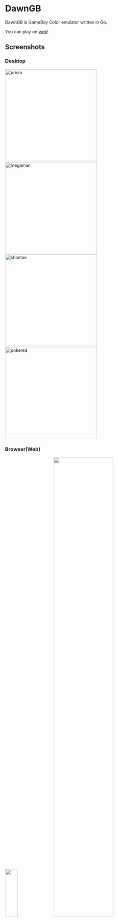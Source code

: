 # DawnGB

DawnGB is GameBoy Color emulator written in Go.

You can play on [web](https://dawngb.vercel.app/)!

## Screenshots

### Desktop

<img width="300" alt="prism" src="https://gyazo.com/82888eedb9501fb6a7c83c2b76f1fe8a.webp" />&nbsp;<img width="300" alt="megaman" src="https://gyazo.com/6a65b22547c7cddeb07a77ad5400afc4.webp" />
<img width="300" alt="shantae" src="https://gyazo.com/d0293d5fc976614a0322f44b3e6c8130.webp" />&nbsp;<img width="300" alt="pokered" src="https://gyazo.com/043aa023624a1da45f6e8487cf33143d.webp" />

### Browser(Web)

<img width="28.5%" height="20%" src="https://gyazo.com/3bf894c527bdd932aab37e0c82f67091.webp" />&nbsp;&nbsp;&nbsp;&nbsp;<img width="62%" src="https://gyazo.com/9e773470f1db70aad0098e6d98187e4f.webp" />

## Features

- GB(DMG) and GBC(CGB) support
- MBC1, MBC2, MBC3, MBC5, MBC30 support
- Sound(APU) support
- Libretro support(run `make libretro`)
- Multiplatform support
- Work on Browser([here](https://dawngb.vercel.app/))

## Usage

- Desktop: Run `go run ./src/ebi` and drag and drop a ROM file into the window.
- Browser: Visit [here](https://dawngb.vercel.app/).

Key mapping is as follows:

- `A`: X
- `B`: Z
- `Start`: Enter
- `Select`: Backspace
- `↑` `↓` `←` `→`: Arrow keys

## Internal

```sh
.
├── core  # Emulator core
└── src   # Frontend
```

## Accuracy

Keep the code as simple as possible, so synchronization is done at each instruction, and line-rendering is done at once on HBlank.

So game like "Prehistorik Man", which modifies the PPU registers during mid-frame, may not draw correctly.
